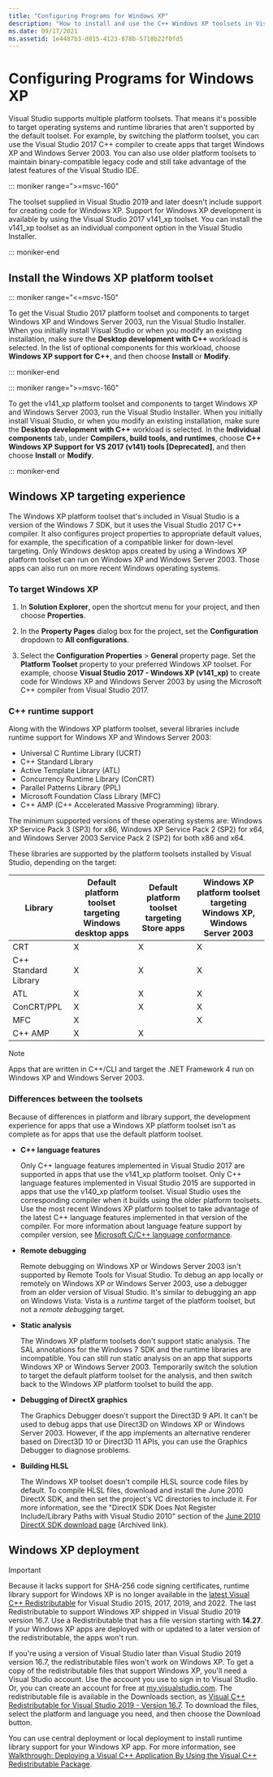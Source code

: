 ```yaml
---
title: "Configuring Programs for Windows XP"
description: "How to install and use the C++ Windows XP toolsets in Visual Studio."
ms.date: 09/17/2021
ms.assetid: 1e4487b3-d815-4123-878b-5718b22f0fd5
---
```

# Configuring Programs for Windows XP

Visual Studio supports multiple platform toolsets. That means it's possible to target operating systems and runtime libraries that aren't supported by the default toolset. For example, by switching the platform toolset, you can use the Visual Studio 2017 C++ compiler to create apps that target Windows XP and Windows Server 2003. You can also use older platform toolsets to maintain binary-compatible legacy code and still take advantage of the latest features of the Visual Studio IDE.

::: moniker range=">=msvc-160"

The toolset supplied in Visual Studio 2019 and later doesn't include support for creating code for Windows XP. Support for Windows XP development is available by using the Visual Studio 2017 v141_xp toolset. You can install the v141_xp toolset as an individual component option in the Visual Studio Installer.

::: moniker-end

## Install the Windows XP platform toolset

::: moniker range="<=msvc-150"

To get the Visual Studio 2017 platform toolset and components to target Windows XP and Windows Server 2003, run the Visual Studio Installer. When you initially install Visual Studio or when you modify an existing installation, make sure the **Desktop development with C++** workload is selected. In the list of optional components for this workload, choose **Windows XP support for C++**, and then choose **Install** or **Modify**.

::: moniker-end

::: moniker range=">=msvc-160"

To get the v141_xp platform toolset and components to target Windows XP and Windows Server 2003, run the Visual Studio Installer. When you initially install Visual Studio, or when you modify an existing installation, make sure the **Desktop development with C++** workload is selected. In the **Individual components** tab, under **Compilers, build tools, and runtimes**, choose **C++ Windows XP Support for VS 2017 (v141) tools \[Deprecated]**, and then choose **Install** or **Modify**.

::: moniker-end

## Windows XP targeting experience

The Windows XP platform toolset that's included in Visual Studio is a version of the Windows 7 SDK, but it uses the Visual Studio 2017 C++ compiler. It also configures project properties to appropriate default values, for example, the specification of a compatible linker for down-level targeting. Only Windows desktop apps created by using a Windows XP platform toolset can run on Windows XP and Windows Server 2003. Those apps can also run on more recent Windows operating systems.

### To target Windows XP

1. In **Solution Explorer**, open the shortcut menu for your project, and then choose **Properties**.

1. In the **Property Pages** dialog box for the project, set the **Configuration** dropdown to **All configurations**.

1. Select the **Configuration Properties** > **General** property page. Set the **Platform Toolset** property to your preferred Windows XP toolset. For example, choose **Visual Studio 2017 - Windows XP (v141_xp)** to create code for Windows XP and Windows Server 2003 by using the Microsoft C++ compiler from Visual Studio 2017.

### C++ runtime support

Along with the Windows XP platform toolset, several libraries include runtime support for Windows XP and Windows Server 2003:

- Universal C Runtime Library (UCRT)
- C++ Standard Library
- Active Template Library (ATL)
- Concurrency Runtime Library (ConCRT)
- Parallel Patterns Library (PPL)
- Microsoft Foundation Class Library (MFC)
- C++ AMP (C++ Accelerated Massive Programming) library.

The minimum supported versions of these operating systems are: Windows XP Service Pack 3 (SP3) for x86, Windows XP Service Pack 2 (SP2) for x64, and Windows Server 2003 Service Pack 2 (SP2) for both x86 and x64.

These libraries are supported by the platform toolsets installed by Visual Studio, depending on the target:

|Library|Default platform toolset targeting Windows desktop apps|Default platform toolset targeting Store apps|Windows XP platform toolset targeting Windows XP, Windows Server 2003|
|---|---|---|---|
|CRT|X|X|X|
|C++ Standard Library|X|X|X|
|ATL|X|X|X|
|ConCRT/PPL|X|X|X|
|MFC|X||X|
|C++ AMP|X|X||

> [!NOTE]
> Apps that are written in C++/CLI and target the .NET Framework 4 run on Windows XP and Windows Server 2003.

### Differences between the toolsets

Because of differences in platform and library support, the development experience for apps that use a Windows XP platform toolset isn't as complete as for apps that use the default platform toolset.

- **C++ language features**

   Only C++ language features implemented in Visual Studio 2017 are supported in apps that use the v141\_xp platform toolset. Only C++ language features implemented in Visual Studio 2015 are supported in apps that use the v140\_xp platform toolset. Visual Studio uses the corresponding compiler when it builds using the older platform toolsets. Use the most recent Windows XP platform toolset to take advantage of the latest C++ language features implemented in that version of the compiler. For more information about language feature support by compiler version, see [Microsoft C/C++ language conformance](../overview/visual-cpp-language-conformance.md).

- **Remote debugging**

   Remote debugging on Windows XP or Windows Server 2003 isn't supported by Remote Tools for Visual Studio. To debug an app locally or remotely on Windows XP or Windows Server 2003, use a debugger from an older version of Visual Studio. It's similar to debugging an app on Windows Vista: Vista is a *runtime* target of the platform toolset, but not a *remote debugging* target.

- **Static analysis**

   The Windows XP platform toolsets don't support static analysis. The SAL annotations for the Windows 7 SDK and the runtime libraries are incompatible. You can still run static analysis on an app that supports Windows XP or Windows Server 2003. Temporarily switch the solution to target the default platform toolset for the analysis, and then switch back to the Windows XP platform toolset to build the app.

- **Debugging of DirectX graphics**

   The Graphics Debugger doesn't support the Direct3D 9 API. It can't be used to debug apps that use Direct3D on Windows XP or Windows Server 2003. However, if the app implements an alternative renderer based on Direct3D 10 or Direct3D 11 APIs, you can use the Graphics Debugger to diagnose problems.

- **Building HLSL**

   The Windows XP toolset doesn't compile HLSL source code files by default. To compile HLSL files, download and install the June 2010 DirectX SDK, and then set the project's VC directories to include it. For more information, see the "DirectX SDK Does Not Register Include/Library Paths with Visual Studio 2010" section of the [June 2010 DirectX SDK download page](https://web.archive.org/web/20161026183606/https://www.microsoft.com/en-us/download/details.aspx?displaylang=en&id=6812) (Archived link).

## Windows XP deployment

> [!IMPORTANT]
> Because it lacks support for SHA-256 code signing certificates, runtime library support for Windows XP is no longer available in the [latest Visual C++ Redistributable](../windows/latest-supported-vc-redist.md) for Visual Studio 2015, 2017, 2019, and 2022. The last Redistributable to support Windows XP shipped in Visual Studio 2019 version 16.7. Use a Redistributable that has a file version starting with **14.27**. If your Windows XP apps are deployed with or updated to a later version of the redistributable, the apps won't run.

If you're using a version of Visual Studio later than Visual Studio 2019 version 16.7, the redistributable files won't work on Windows XP. To get a copy of the redistributable files that support Windows XP, you'll need a Visual Studio account. Use the account you use to sign in to Visual Studio. Or, you can create an account for free at [my.visualstudio.com](https://my.visualstudio.com). The redistributable file is available in the Downloads section, as [Visual C++ Redistributable for Visual Studio 2019 - Version 16.7](https://my.visualstudio.com/Downloads?q=Redistributable%20for%20Visual%20Studio%202019%20Version%2016.7). To download the files, select the platform and language you need, and then choose the Download button.

You can use central deployment or local deployment to install runtime library support for your Windows XP app. For more information, see [Walkthrough: Deploying a Visual C++ Application By Using the Visual C++ Redistributable Package](../windows/deploying-visual-cpp-application-by-using-the-vcpp-redistributable-package.md).
